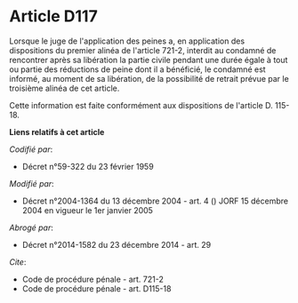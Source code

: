 # Article D117

Lorsque le juge de l'application des peines a, en application des dispositions du premier alinéa de l'article 721-2, interdit
au condamné de rencontrer après sa libération la partie civile pendant une durée égale à tout ou partie des réductions de
peine dont il a bénéficié, le condamné est informé, au moment de sa libération, de la possibilité de retrait prévue par le
troisième alinéa de cet article. 

Cette information est faite conformément aux dispositions de l'article D. 115-18.

**Liens relatifs à cet article**

_Codifié par_:

  - Décret n°59-322 du 23 février 1959

_Modifié par_:

  - Décret n°2004-1364 du 13 décembre 2004 - art. 4 () JORF 15 décembre 2004 en vigueur le 1er janvier 2005

_Abrogé par_:

  - Décret n°2014-1582 du 23 décembre 2014 - art. 29

_Cite_:

  - Code de procédure pénale - art. 721-2
  - Code de procédure pénale - art. D115-18
